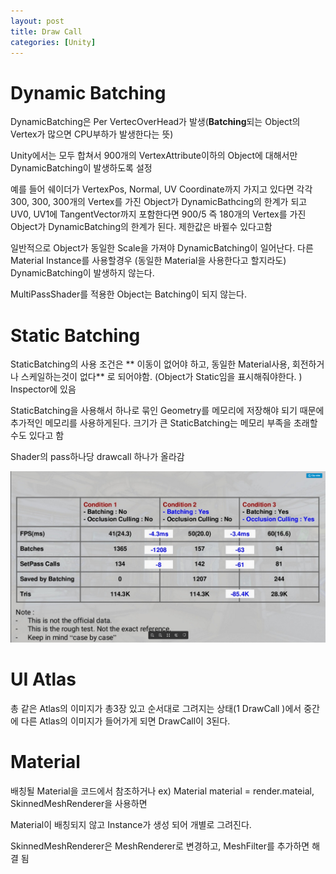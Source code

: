 ```yaml
---
layout: post
title: Draw Call 
categories: [Unity]
---
```



# Dynamic Batching

DynamicBatching은 Per VertecOverHead가 발생(**Batching**되는 Object의 Vertex가 많으면 CPU부하가 발생한다는 뜻)

Unity에서는 모두 합쳐서 900개의 VertexAttribute이하의 Object에 대해서만 DynamicBatching이 발생하도록 설정

예를 들어 쉐이더가 VertexPos, Normal, UV Coordinate까지 가지고 있다면 각각 300, 300, 300개의 Vertex를 가진 Object가 DynamicBathcing의 한계가 되고 UV0, UV1에 TangentVector까지 포함한다면 900/5 즉 180개의 Vertex를 가진 Object가 DynamicBatching의 한계가 된다. 제한값은 바뀔수 있다고함

일반적으로 Object가 동일한 Scale을 가져야 DynamicBatching이 일어난다. 다른 Material Instance를 사용할경우 (동일한 Material을 사용한다고 할지라도) DynamicBatching이 발생하지 않는다.

MultiPassShader를 적용한 Object는 Batching이 되지 않는다.


# Static Batching

StaticBatching의 사용 조건은 ** 이동이 없어야 하고, 동일한 Material사용, 회전하거나 스케일하는것이 없다** 로 되어야함. (Object가 Static임을 표시해줘야한다. ) Inspector에 있음

StaticBatching을 사용해서 하나로 묶인 Geometry를 메모리에 저장해야 되기 때문에 추가적인 메모리를 사용하게된다. 크기가 큰 StaticBatching는 메모리 부족을 초래할수도 있다고 함

Shader의 pass하나당 drawcall 하나가 올라감

![](/assets/images/2019-09-03-UnityDrawCall/2019-09-03-14-42-35.png)

# UI Atlas

총 같은 Atlas의 이미지가 총3장 있고 순서대로 그려지는 상태(1 DrawCall )에서 중간에 다른 Atlas의 이미지가 들어가게 되면 DrawCall이 3된다.

# Material

배칭될 Material을 코드에서 참조하거나 ex) Material material = render.mateial,  SkinnedMeshRenderer을 사용하면 

Material이 배칭되지 않고 Instance가 생성 되어 개별로 그려진다.

SkinnedMeshRenderer은 MeshRenderer로 변경하고, MeshFilter를 추가하면 해결 됨